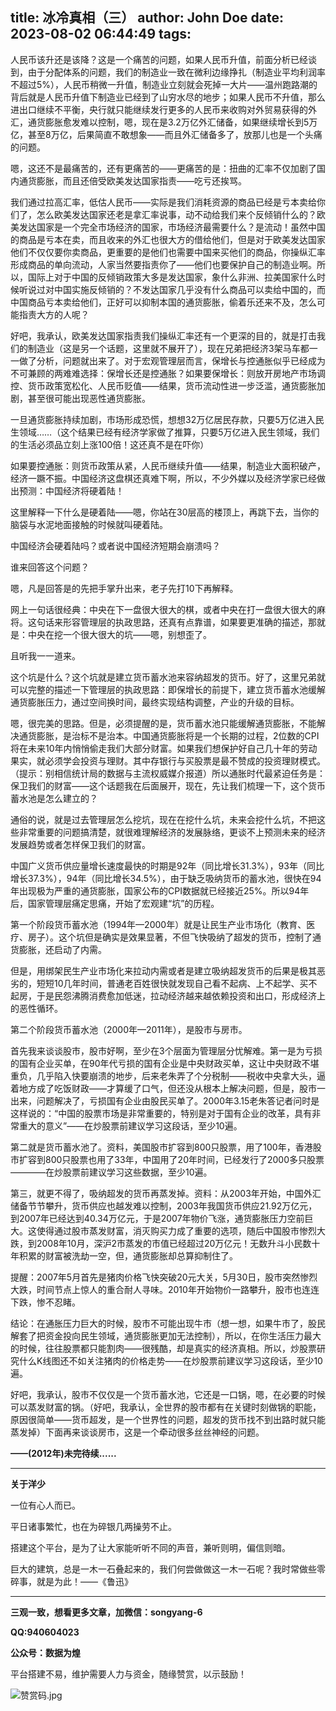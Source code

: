 title: 冰冷真相（三）
author: John Doe
date: 2023-08-02 06:44:49
tags:
---
人民币该升还是该降？这是一个痛苦的问题，<!--more-->如果人民币升值，前面分析已经谈到，由于分配体系的问题，我们的制造业一致在微利边缘挣扎（制造业平均利润率不超过5%），人民币稍微一升值，制造业立刻就会死掉一大片——温州跑路潮的背后就是人民币升值下制造业已经到了山穷水尽的地步；如果人民币不升值，那么进出口继续不平衡，央行就只能继续发行更多的人民币来收购对外贸易获得的外汇，通货膨胀愈发难以控制，嗯，现在是3.2万亿外汇储备，如果继续增长到5万亿，甚至8万亿，后果简直不敢想象——而且外汇储备多了，放那儿也是一个头痛的问题。

嗯，这还不是最痛苦的，还有更痛苦的——更痛苦的是：扭曲的汇率不仅加剧了国内通货膨胀，而且还倍受欧美发达国家指责——吃亏还挨骂。

我们通过拉高汇率，低估人民币——实际是我们消耗资源的商品已经是亏本卖给你们了，怎么欧美发达国家还老是拿汇率说事，动不动给我们来个反倾销什么的？欧美发达国家是一个完全市场经济的国家，市场经济最需要什么？是流动！虽然中国的商品是亏本在卖，而且收来的外汇也很大方的借给他们，但是对于欧美发达国家他们不仅仅要你卖商品，更重要的是他们也需要中国来买他们的商品，你操纵汇率形成商品的单向流动，人家当然要指责你了——他们也要保护自己的制造业啊。所以，国际上对于中国的反倾销政策大多是发达国家，象什么非洲、拉美国家什么时候听说过对中国实施反倾销的？不发达国家几乎没有什么商品可以卖给中国的，而中国商品亏本卖给他们，正好可以抑制本国的通货膨胀，偷着乐还来不及，怎么可能指责大方的人呢？

好吧，我承认，欧美发达国家指责我们操纵汇率还有一个更深的目的，就是打击我们的制造业（这是另一个话题，这里就不展开了），现在兄弟把经济3架马车都一一做了分析，问题就出来了。对于宏观管理层而言，保增长与控通胀似乎已经成为不可兼顾的两难难选择：保增长还是控通胀？如果要保增长：则放开房地产市场调控、货币政策宽松化、人民币贬值——结果，货币流动性进一步泛滥，通货膨胀加剧，甚至很可能出现恶性通货膨胀。

一旦通货膨胀持续加剧，市场形成恐慌，想想32万亿居民存款，只要5万亿进入民生领域……（这个结果已经有经济学家做了推算，只要5万亿进入民生领域，我们的生活必须品立刻上涨100倍！这还真不是在吓你）

如果要控通胀：则货币政策从紧，人民币继续升值——结果，制造业大面积破产，经济一蹶不振。中国经济这盘棋还真难下啊，所以，不少外媒以及经济学家已经做出预测：中国经济将硬着陆！

这里解释一下什么是硬着陆——嗯，你站在30层高的楼顶上，再跳下去，当你的脑袋与水泥地面接触的时候就叫硬着陆。

中国经济会硬着陆吗？或者说中国经济短期会崩溃吗？

谁来回答这个问题？

嗯，凡是回答是的先把手掌升出来，老子先打10下再解释。

网上一句话很经典：中央在下一盘很大很大的棋，或者中央在打一盘很大很大的麻将。这句话来形容管理层的执政思路，还真有点靠谱，如果要更准确的描述，那就是：中央在挖一个很大很大的坑——嗯，别想歪了。

且听我一一道来。

这个坑是什么？这个坑就是建立货币蓄水池来容纳超发的货币。好了，这里兄弟就可以完整的描述一下管理层的执政思路：即保增长的前提下，建立货币蓄水池缓解通货膨胀压力，通过空间换时间，最终实现结构调整，产业的升级的目标。

嗯，很完美的思路。但是，必须提醒的是，货币蓄水池只能缓解通货膨胀，不能解决通货膨胀，是治标不是治本。中国通货膨胀将是一个长期的过程，2位数的CPI将在未来10年内悄悄偷走我们大部分财富。如果我们想保护好自己几十年的劳动果实，就必须学会投资与理财。其中存银行与买股票是最不赞成的投资理财模式。（提示：别相信统计局的数据与主流权威媒介报道）所以通胀时代最紧迫任务是：保卫我们的财富——这个话题我在后面展开，现在，先让我们梳理一下，这个货币蓄水池是怎么建立的？

通俗的说，就是过去管理层怎么挖坑，现在在挖什么坑，未来会挖什么坑，不把这些非常重要的问题搞清楚，就很难理解经济的发展脉络，更谈不上预测未来的经济发展趋势或者怎样保卫我们的财富。

中国广义货币供应量增长速度最快的时期是92年（同比增长31.3%），93年（同比增长37.3%），94年（同比增长34.5%），由于缺乏吸纳货币的蓄水池，很快在94年出现极为严重的通货膨胀，国家公布的CPI数据就已经接近25%。所以94年后，国家管理层痛定思痛，开始了宏观建“坑”的历程。

第一个阶段货币蓄水池（1994年—2000年）就是让民生产业市场化（教育、医疗、房子）。这个坑但是确实是效果显著，不但飞快吸纳了超发的货币，控制了通货膨胀，还启动了内需。

但是，用绑架民生产业市场化来拉动内需或者是建立吸纳超发货币的后果是极其恶劣的，短短10几年时间，普通老百姓很快就发现自己看不起病、上不起学、买不起房，于是民怨沸腾消费愈加低迷，拉动经济越来越依赖投资和出口，形成经济上的恶性循环。

第二个阶段货币蓄水池（2000年—2011年），是股市与房市。

首先我来谈谈股市，股市好啊，至少在3个层面为管理层分忧解难。第一是为亏损的国有企业买单，在90年代亏损的国有企业是中央财政买单，这让中央财政不堪重负，几乎陷入快要崩溃的地步，后来老朱弄了个分税制——税收中央拿大头，逼着地方成了吃饭财政——才算缓了口气，但还没从根本上解决问题，但是，股市一出来，问题解决了，亏损国有企业由股民买单了。2000年3.15老朱答记者问时是这样说的：“中国的股票市场是非常重要的，特别是对于国有企业的改革，具有非常重大的意义”——在炒股票前建议学习这段话，至少10遍。

第二就是货币蓄水池了。资料，美国股市扩容到800只股票，用了100年，香港股市扩容到800只股票也用了33年，中国用了20年时间，已经发行了2000多只股票————在炒股票前建议学习这些数据，至少10遍。

第三，就更不得了，吸纳超发的货币再蒸发掉。资料：从2003年开始，中国外汇储备节节攀升，货币供应也越发难以控制，2003年我国货币供应21.92万亿元，到2007年已经达到40.34万亿元，于是2007年物价飞涨，通货膨胀压力空前巨大。这使得通过股市蒸发财富，消灭购买力成了重要的选项，随后中国股市惨烈大跌，到2008年10月，深沪2市蒸发的市值已经超过20万亿元！无数升斗小民数十年积累的财富被洗劫一空，但，通货膨胀却总算抑制住了。

提醒：2007年5月首先是猪肉价格飞快突破20元大关，5月30日，股市突然惨烈大跌，时间节点上惊人的重合耐人寻味。2010年开始物价一路攀升，股市也连连下跌，惨不忍睹。

结论：在通胀压力巨大的时候，股市不可能出现牛市（想一想，如果牛市了，股民解套了把资金投向民生领域，通货膨胀更加无法控制），所以，在你生活压力最大的时候，往往股票都只能割肉——很残酷，却是真实的经济真相。所以，炒股票研究什么K线图还不如关注猪肉的价格走势——在炒股票前建议学习这段话，至少10遍。

好吧，我承认，股市不仅仅是一个货币蓄水池，它还是一口锅，嗯，在必要的时候可以蒸发财富的锅。（好吧，我承认，全世界的股市都有在关键时刻做锅的职能，原因很简单——货币超发，是一个世界性的问题，超发的货币找不到出路时就只能蒸发掉）下面再来谈谈房市，这是一个牵动很多丝丝神经的问题。

**——(2012年)未完待续......**
- - -
**关于洋少**

一位有心人而已。

平日诸事繁忙，也在为碎银几两操劳不止。

搭建这个平台，是为了让大家能听听不同的声音，兼听则明，偏信则暗。

巨大的建筑，总是一木一石叠起来的，我们何尝做做这一木一石呢？我时常做些零碎事，就是为此！——《鲁迅》

---

**三观一致，想看更多文章，加微信：songyang-6**

**QQ:940604023**

**公众号：数据为煌** 

平台搭建不易，维护需要人力与资金，随缘赞赏，以示鼓励！

![赞赏码.jpg](/images/zanshang.jpg)
